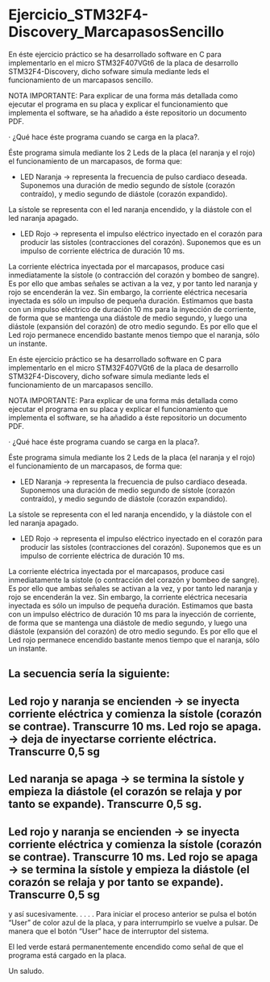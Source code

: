 # Ejercicio_STM32F4-Discovery_MarcapasosSencillo

En éste ejercicio práctico se ha desarrollado software en C para implementarlo en el micro STM32F407VGt6 de la  placa de desarrollo 
STM32F4-Discovery, dicho sofware simula mediante leds el funcionamiento de un marcapasos sencillo.

NOTA IMPORTANTE: Para explicar de una forma más detallada como ejecutar el programa en su placa y explicar el funcionamiento que 
implementa el software, se ha añadido a éste repositorio un documento PDF.

· ¿Qué hace éste programa cuando se carga en la placa?.

Éste programa simula mediante los 2 Leds de la placa (el naranja y el rojo) el funcionamiento de un marcapasos, de forma que:

- LED Naranja -> representa la frecuencia de pulso cardiaco deseada. Suponemos una duración de medio segundo de sístole 
(corazón contraído), y medio segundo de diástole (corazón expandido).

La sístole se representa con el led naranja encendido, y la diástole con el led naranja apagado.

- LED Rojo -> representa el impulso eléctrico inyectado en el corazón para producir las sístoles (contracciones del corazón). 
Suponemos que es un impulso de corriente eléctrica de duración 10 ms.

La corriente eléctrica inyectada por el marcapasos, produce casi inmediatamente la sístole (o contracción del corazón y bombeo de sangre).
Es por ello que ambas señales se activan a la vez, y por tanto led naranja y rojo se encenderán la vez. 
Sin embargo, la corriente eléctrica necesaria inyectada es sólo un impulso de pequeña duración. Estimamos que basta con un impulso
eléctrico de duración 10 ms para la inyección de corriente, de forma que se mantenga una diástole de medio segundo, y luego una diástole
(expansión del corazón) de otro medio segundo.
Es por ello que el Led rojo permanece encendido bastante menos tiempo que el naranja, sólo un instante.

En éste ejercicio práctico se ha desarrollado software en C para implementarlo en el micro STM32F407VGt6 de la  placa de desarrollo 
STM32F4-Discovery, dicho sofware simula mediante leds el funcionamiento de un marcapasos sencillo.

NOTA IMPORTANTE: Para explicar de una forma más detallada como ejecutar el programa en su placa y explicar el funcionamiento que 
implementa el software, se ha añadido a éste repositorio un documento PDF.

· ¿Qué hace éste programa cuando se carga en la placa?.

Éste programa simula mediante los 2 Leds de la placa (el naranja y el rojo) el funcionamiento de un marcapasos, de forma que:

- LED Naranja -> representa la frecuencia de pulso cardiaco deseada. Suponemos una duración de medio segundo de sístole 
(corazón contraído), y medio segundo de diástole (corazón expandido).

La sístole se representa con el led naranja encendido, y la diástole con el led naranja apagado.

- LED Rojo -> representa el impulso eléctrico inyectado en el corazón para producir las sístoles (contracciones del corazón). 
Suponemos que es un impulso de corriente eléctrica de duración 10 ms.

La corriente eléctrica inyectada por el marcapasos, produce casi inmediatamente la sístole (o contracción del corazón y bombeo de sangre).
Es por ello que ambas señales se activan a la vez, y por tanto led naranja y rojo se encenderán la vez. 
Sin embargo, la corriente eléctrica necesaria inyectada es sólo un impulso de pequeña duración. Estimamos que basta con un impulso
eléctrico de duración 10 ms para la inyección de corriente, de forma que se mantenga una diástole de medio segundo, y luego una diástole
(expansión del corazón) de otro medio segundo.
Es por ello que el Led rojo permanece encendido bastante menos tiempo que el naranja, sólo un instante.

La secuencia sería la siguiente:
--------------------------------------------------------------------
Led rojo y naranja se encienden -> se inyecta corriente eléctrica y comienza la sístole (corazón se contrae).
Transcurre 10 ms.
Led rojo se apaga. -> deja de inyectarse corriente eléctrica.
Transcurre 0,5 sg
--------------------------------------------------------------------
Led naranja se apaga -> se termina la sístole y empieza la diástole (el corazón se relaja y por tanto se expande).
Transcurre 0,5 sg.
--------------------------------------------------------------------
Led rojo y naranja se encienden -> se inyecta corriente eléctrica y comienza la sístole (corazón se contrae).
Transcurre 10 ms.
Led rojo se apaga ->  se termina la sístole y empieza la diástole (el corazón se relaja y por tanto se expande).
Transcurre 0,5 sg
--------------------------------------------------------------------
y así sucesivamente.
      .
      .
      .
      .
Para iniciar el proceso anterior se pulsa el botón “User” de color azul de la placa, y para interrumpirlo se vuelve a pulsar. 
De manera que el botón “User” hace de interruptor del sistema. 

El led verde estará permanentemente encendido como señal de que el programa está cargado en la placa.


Un saludo.



